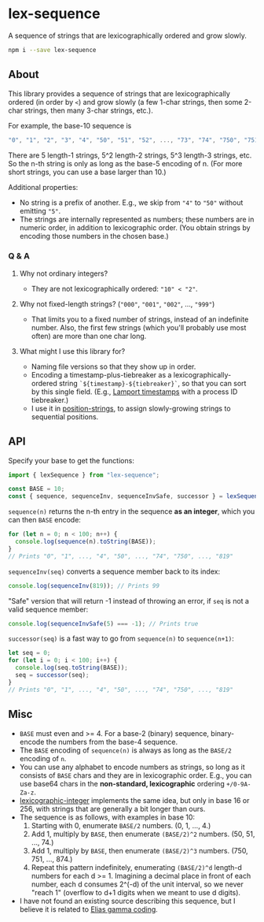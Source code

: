 # lex-sequence

A sequence of strings that are lexicographically ordered and grow slowly.

```bash
npm i --save lex-sequence
```

## About

This library provides a sequence of strings that are lexicographically ordered (in order by `<`) and grow slowly (a few 1-char strings, then some 2-char strings, then many 3-char strings, etc.).

For example, the base-10 sequence is

```js
"0", "1", "2", "3", "4", "50", "51", "52", ..., "73", "74", "750", "751", ...
```

There are 5 length-1 strings, 5^2 length-2 strings, 5^3 length-3 strings, etc. So the n-th string is only as long as the base-5 encoding of n. (For more short strings, you can use a base larger than 10.)

Additional properties:

- No string is a prefix of another. E.g., we skip from `"4"` to `"50"` without emitting `"5"`.
- The strings are internally represented as numbers; these numbers are in numeric order, in addition to lexicographic order. (You obtain strings by encoding those numbers in the chosen base.)

### Q & A

1. Why not ordinary integers?

   - They are not lexicographically ordered: `"10" < "2"`.

2. Why not fixed-length strings? (`"000"`, `"001"`, `"002"`, ..., `"999"`)

   - That limits you to a fixed number of strings, instead of an indefinite number. Also, the first few strings (which you'll probably use most often) are more than one char long.

3. What might I use this library for?
   - Naming file versions so that they show up in order.
   - Encoding a timestamp-plus-tiebreaker as a lexicographically-ordered string `` `${timestamp}-${tiebreaker}` ``, so that you can sort by this single field. (E.g., [Lamport timestamps](https://en.wikipedia.org/wiki/Lamport_timestamp) with a process ID tiebreaker.)
   - I use it in [position-strings](https://github.com/mweidner037/position-strings/#readme), to assign slowly-growing strings to sequential positions.

## API

Specify your base to get the functions:

```ts
import { lexSequence } from "lex-sequence";

const BASE = 10;
const { sequence, sequenceInv, sequenceInvSafe, successor } = lexSequence(BASE);
```

`sequence(n)` returns the n-th entry in the sequence **as an integer**, which you can then `BASE` encode:

```ts
for (let n = 0; n < 100; n++) {
  console.log(sequence(n).toString(BASE));
}
// Prints "0", "1", ..., "4", "50", ..., "74", "750", ..., "819"
```

`sequenceInv(seq)` converts a sequence member back to its index:

```ts
console.log(sequenceInv(819)); // Prints 99
```

"Safe" version that will return -1 instead of throwing an error, if `seq` is not a valid sequence member:

```ts
console.log(sequenceInvSafe(5) === -1); // Prints true
```

`successor(seq)` is a fast way to go from `sequence(n)` to `sequence(n+1)`:

```ts
let seq = 0;
for (let i = 0; i < 100; i++) {
  console.log(seq.toString(BASE));
  seq = successor(seq);
}
// Prints "0", "1", ..., "4", "50", ..., "74", "750", ..., "819"
```

## Misc

- `BASE` must even and >= 4. For a base-2 (binary) sequence, binary-encode the numbers from the base-4 sequence.
- The `BASE` encoding of `sequence(n)` is always as long as the `BASE/2` encoding of `n`.
- You can use any alphabet to encode numbers as strings, so long as it consists of `BASE` chars and they are in lexicographic order. E.g., you can use base64 chars in the **non-standard, lexicographic** ordering `+/0-9A-Za-z`.
- [lexicographic-integer](https://www.npmjs.com/package/lexicographic-integer) implements the same idea, but only in base 16 or 256, with strings that are generally a bit longer than ours.
- The sequence is as follows, with examples in base 10:
  1. Starting with 0, enumerate `BASE/2` numbers. (0, 1, ..., 4.)
  2. Add 1, multiply by `BASE`, then enumerate `(BASE/2)^2` numbers.
     (50, 51, ..., 74.)
  3. Add 1, multiply by `BASE`, then enumerate `(BASE/2)^3` numbers.
     (750, 751, ..., 874.)
  4. Repeat this pattern indefinitely, enumerating
     `(BASE/2)^d` length-d numbers for each d >= 1. Imagining a decimal place
     in front of each number, each d consumes 2^(-d) of the unit interval,
     so we never "reach 1" (overflow to d+1 digits when
     we meant to use d digits).
- I have not found an existing source describing this sequence, but I believe it is related to [Elias gamma coding](https://en.wikipedia.org/wiki/Elias_gamma_coding).
